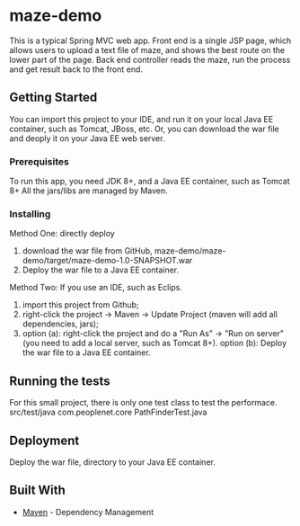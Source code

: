 # maze-demo

This is a typical Spring MVC web app. Front end is a single JSP page, which allows users to upload a text file of maze, 
and shows the best route on the lower part of the page. Back end controller reads the maze, run the process and get 
result back to the front end.

## Getting Started

You can import this project to your IDE, and run it on your local Java EE container, such as Tomcat, JBoss, etc.
Or, you can download the war file and deoply it on your Java EE web server.

### Prerequisites

To run this app, you need JDK 8+, and a Java EE container, such as Tomcat 8+
All the jars/libs are managed by Maven.

### Installing
Method One: directly deploy
1. download the war file from GitHub,  maze-demo/maze-demo/target/maze-demo-1.0-SNAPSHOT.war
2. Deploy the war file to a Java EE container.

Method Two: If you use an IDE, such as Eclips.
1. import this project from Github;
2. right-click the project -> Maven -> Update Project (maven will add all dependencies, jars);
3. option (a): right-click the project and do a "Run As" -> "Run on server"(you need to add a local server, such as Tomcat 8+).
   option (b): Deploy the war file to a Java EE container.


## Running the tests
For this small project, there is only one test class to test the performace.
src/test/java
    com.peoplenet.core
        PathFinderTest.java

## Deployment
Deploy the war file, directory to your Java EE container.

## Built With

* [Maven](https://maven.apache.org/) - Dependency Management
